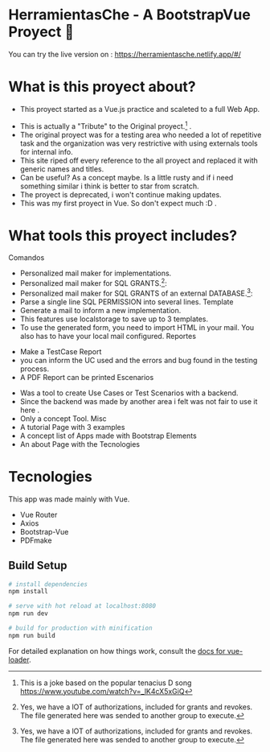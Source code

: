 # HerramientasChe - A BootstrapVue Proyect 💼
You can try the live version on :
https://herramientasche.netlify.app/#/

# What is this proyect about?
+ This proyect started as a Vue.js practice and scaleted to a full Web App.
- This is actually a "Tribute" to the Original proyect.[^tribute] .
- The original proyect was for a testing area who needed a lot of repetitive task and the organization was very restrictive with using externals tools for internal info.
- This site riped off every reference to the all proyect and replaced it with generic names and titles.
- Can be useful? As a concept maybe. Is a little rusty and if i need something similar i think is better to star from scratch.
- The proyect is deprecated, i won't continue making updates.
- This was my first proyect in Vue. So don't expect much :D .

# What tools this proyect includes?
Comandos
+ Personalized mail maker for implementations.
+ Personalized mail maker for SQL GRANTS.[^permit]:
+ Personalized mail maker for SQL GRANTS of an external DATABASE.[^permit]:
+ Parse a single line SQL PERMISSION into several lines.
Template
+ Generate a mail to inform a new implementation.
+ This features use localstorage to save up to 3 templates.
+ To use the generated form, you need to import HTML in your mail. You also has to have your local mail configured.
Reportes
- Make a TestCase Report 
- you can inform the UC used and the errors and bug found in the testing process.
- A PDF Report can be printed
Escenarios
+ Was a tool to create Use Cases or Test Scenarios with a backend.
+ Since the backend was made by another area i felt was not fair to use it here .
+ Only a concept Tool.
Misc
+ A tutorial Page with 3 examples
+ A concept list of Apps made with Bootstrap Elements
+ An about Page with the Tecnologies


# Tecnologies
This app was made mainly with Vue. 
+ Vue Router
+ Axios
+ Bootstrap-Vue
+ PDFmake

[^tribute]: This is a joke based on the popular tenacius D song https://www.youtube.com/watch?v=_lK4cX5xGiQ
[^permit]: Yes, we have a lOT of authorizations, included for grants and revokes. The file generated here was sended to another group to execute.
## Build Setup

``` bash
# install dependencies
npm install

# serve with hot reload at localhost:8080
npm run dev

# build for production with minification
npm run build
```

For detailed explanation on how things work, consult the [docs for vue-loader](http://vuejs.github.io/vue-loader).

